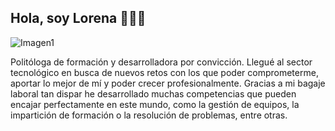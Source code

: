 ## Hola, soy Lorena  🙋🏻‍♀️

![Imagen1](https://i.pinimg.com/originals/ab/df/49/abdf49ed72d855680eb7af44f08b97ab.gif)

Politóloga de formación y desarrolladora por convicción. Llegué al sector tecnológico en busca de nuevos retos con los que poder comprometerme, aportar lo mejor de mí y poder crecer profesionalmente. Gracias a mi bagaje laboral tan dispar he desarrollado muchas competencias que pueden encajar perfectamente en este mundo, como la gestión de equipos, la impartición de formación o la resolución de problemas, entre otras.

   

